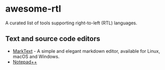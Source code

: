 # awesome-rtl
A curated list of tools supporting right-to-left (RTL) languages.

## Text and source code editors
- [MarkText](https://github.com/marktext/marktext) - A simple and elegant markdown editor, available for Linux, macOS and Windows.
- [Notepad++]() 
